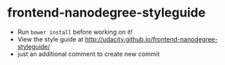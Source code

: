 frontend-nanodegree-styleguide
==============================

* Run `bower install` before working on it!
* View the style guide at http://udacity.github.io/frontend-nanodegree-styleguide/
* just an additional comment to create new commit
